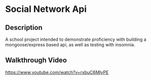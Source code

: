 # Social Network Api

## Description

A school project intended to demonstrate proficiency with building a mongoose/express based api, as well as testing with insomnia. 

## Walkthrough Video 

https://www.youtube.com/watch?v=rxbuC6MlyPE
